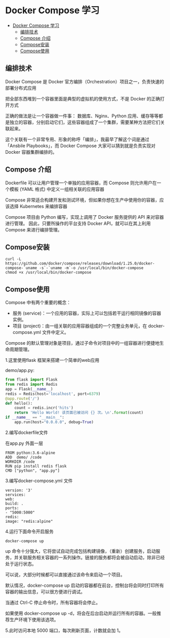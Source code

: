 # Docker Compose 学习

<!-- TOC -->

- [Docker Compose 学习](#docker-compose-%e5%ad%a6%e4%b9%a0)
	- [编排技术](#%e7%bc%96%e6%8e%92%e6%8a%80%e6%9c%af)
	- [Compose 介绍](#compose-%e4%bb%8b%e7%bb%8d)
	- [Compose安装](#compose%e5%ae%89%e8%a3%85)
	- [Compose使用](#compose%e4%bd%bf%e7%94%a8)

<!-- /TOC -->


## 编排技术

Docker Compose 是 Docker 官方编排（Orchestration）项目之一，负责快速的部署分布式应用

把全部东西堆到一个容器里面是典型的虚拟机的使用方式，不是 Docker 的正确打开方式

正确的做法是让一个容器做一件事：
数据库、Nginx、Python 应用、缓存等等都是独立的容器，分别启动它们，这些容器组成了一个集群，需要某种方法把它们关联起来。

这个关联有一个非常专用、形象的称呼「编排」，我最早了解这个词是通过「Ansbile Playbooks」，而 Docker Compose 大家可以猜到就是负责实现对 Docker 容器集群编排的。


## Compose 介绍
Dockerfile 可以让用户管理一个单独的应用容器，而 Compose 则允许用户在一个模板 (YAML 格式) 中定义一组相关联的应用容器

Compose 非常适合构建开发和测试环境，但如果你想在生产中使用你的容器，应该选择 Kubernetes 来编排容器


Compose 项目由 Python 编写，实现上调用了 Docker 服务提供的 API 来对容器进行管理。
因此，只要所操作的平台支持 Docker API，就可以在其上利用 Compose 来进行编排管理。

## Compose安装

```
curl -L https://github.com/docker/compose/releases/download/1.25.0/docker-compose-`uname -s`-`uname -m`-o /usr/local/bin/docker-compose
chmod +x /usr/local/bin/docker-compose
```

## Compose使用


Compose 中有两个重要的概念：

* 服务 (service)：一个应用的容器，实际上可以包括若干运行相同镜像的容器实例。
* 项目 (project)：由一组关联的应用容器组成的一个完整业务单元，在 docker-compose.yml 文件中定义。

Compose 的默认管理对象是项目，通过子命令对项目中的一组容器进行便捷地生命周期管理。

1.这里使用flask 框架来搭建一个简单的web应用

demo/app.py:
```python
from flask import Flask
from redis import Redis
app = Flask(__name__)
redis = Redis(host='localhost', port=6379)
@app.route('/')
def hello():
	count = redis.incr('hits')
	return 'Hello World! 该页面已被访问 {} 次。\n'.format(count)
if __name__ == "__main__":
	app.run(host="0.0.0.0", debug=True)
```


2.编写dockerfile文件

在app.py 外面一层

```
FROM python:3.6-alpine
ADD  demo/ /code
WORKDIR /code
RUN pip install redis flask
CMD ["python", "app.py"]
```

3.编写docker-compose.yml 文件

```
version: '3'
services:
web:
build: .
ports:
- "5000:5000"
redis:
image: "redis:alpine"
```


4.运行下面命令开启服务
```
docker-compose up
```

up 命令十分强大，它将尝试自动完成包括构建镜像，（重新）创建服务，启动服务，并关联服务相关容器的一系列操作。链接的服务都将会被自动启动，除非已经处于运行状态。

可以说，大部分时候都可以直接通过该命令来启动一个项目。

默认情况，docker-compose up 启动的容器都在前台，控制台将会同时打印所有容器的输出信息，可以很方便进行调试。

当通过 Ctrl-C 停止命令时，所有容器将会停止。

如果使用 docker-compose up -d，将会在后台启动并运行所有的容器。一般推荐生产环境下使用该选项。


5.此时访问本地 5000 端口，每次刷新页面，计数就会加 1。
